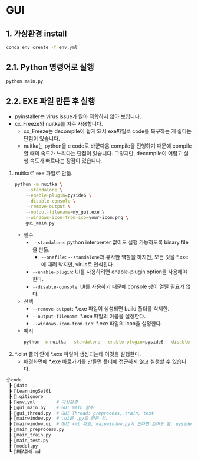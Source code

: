 # GUI

## 1. 가상환경 install

```bash
conda env create -f env.yml
```

## 2.1. Python 명령어로 실행

```bash
python main.py
```

## 2.2. EXE 파일 만든 후 실행

- pyinstaller는 virus issue가 많아 적합하지 않아 보입니다.
- cx_Freeze와 nuitka를 자주 사용합니다.
    - cx_Freeze는 decompile이 쉽게 돼서 exe파일로 code를 복구하는 게 쉽다는 단점이 있습니다.
    - nuitka는 python을 c code로 바꾼다음 compile을 진행하기 때문에 compile할 때의 속도가 느리다는 단점이 있습니다. 그렇지만, decompile이 어렵고 실행 속도가 빠르다는 장점이 있습니다.

1. nuitka로 exe 파일로 만듦.
    ```bash 
    python -m nuitka \
        --standalone \
        --enable-plugin=pyside6 \
        --disable-console \
        --remove-output \
        --output-filename=my_gui.exe \
        --windows-icon-from-ico=your-icon.png \
        gui_main.py
    ```
    - 필수
        - `--standalone`: python interpreter 없이도 실행 가능하도록 binary file을 만듦.
            - `--onefile`: `--standalone`과 유사한 역할을 하지만, 모든 것을 *.exe에 때려 박지만, virus로 인식된다.
        - `--enable-plugin`: UI를 사용하려면 enable-plugin option을 사용해야 한다.
        - `--disable-console`: UI를 사용하기 때문에 console 창이 열릴 필요가 없다.
    - 선택
        - `--remove-output`: *.exe 파일이 생성되면 build 폴더를 삭제한.
        - `--output-filename`: *.exe 파일의 이름을 설정한다.
        - `--windows-icon-from-ico`: *.exe 파일의 icon을 설정한다.
    <!-- - `--include-data-files`: argument가 저장된 파일을 exe 파일이 있는 폴더에 생성한다.
        - 상대 경로를 이용해 argument를 저장하고 불러올 수 있다.
        - main.dist 폴더 안에 args.json 파일이 생성되고 저장이 된다. -->
    - 예시
        ```bash 
        python -m nuitka --standalone --enable-plugin=pyside6 --disable-console --remove-output --output-dir=my_dir --output-filename=my_exe gui_main.py
        ```
2. *.dist 폴더 안에 *.exe 파일이 생성되는데 이것을 실행한다.
    - 배경화면에 *.exe 바로가기를 만들면 폴더에 접근하지 않고 실행할 수 있습니다.

```bash
📦code  
 ┣ 📂data  
 ┣ 📂LearningSet01 
 ┣ 📜.gitignore  
 ┣ 📜env.yml        # 가상환경
 ┣ 📜gui_main.py    # GUI main 함수
 ┣ 📜gui_thread.py  # GUI Thread: preprocess, train, test
 ┣ 📜mainwindow.py  # .ui를 .py로 만든 것.
 ┣ 📜mainwindow.ui  # GUI xml 파일, mainwindow.py가 있다면 없어도 됨. pyside6 designer로 편집하려면 필요함.
 ┣ 📜main_preprocess.py  
 ┣ 📜main_train.py  
 ┣ 📜main_test.py
 ┣ 📜model.py
 ┗ 📜README.md
 ```